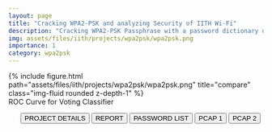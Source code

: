 ```yaml
---
layout: page
title: "Cracking WPA2-PSK and analyzing Security of IITH Wi-Fi"
description: "Cracking WPA2-PSK Passphrase with a password dictionary using airodmp-ng, aireplay-ng and wireshark."
img: assets/files/iith/projects/wpa2psk/wpa2psk.png
importance: 1
category: wpa2psk
---
```



<div class="row">
    <div class="col-sm mt-3 mt-md-0">
        {% include figure.html path="assets/files/iith/projects/wpa2psk/wpa2psk.png" title="compare" class="img-fluid rounded z-depth-1" %}
    </div>
</div>
<div class="caption">
    ROC Curve for Voting Classifier
</div>


<div class="row">
    <div class="col-sm-12 clearfix">
        <ul class="nav nav-pills">
            <a href="/assets/files/iith/projects/wpa2psk/Q.pdf"><button type="button" class="btn btn-outline-primary">PROJECT DETAILS</button></a>
            <a href="/assets/files/iith/projects/wpa2psk/cracking-report.pdf"><button type="button" class="btn btn-outline-primary">REPORT</button></a>
            <a href="/assets/files/iith/projects/wpa2psk/password.lst.1"><button type="button" class="btn btn-outline-primary">PASSWORD LIST</button></a>
            <a href="/assets/files/iith/projects/wpa2psk/pcap1.pcap"><button type="button" class="btn btn-outline-primary">PCAP 1</button></a>
            <a href="/assets/files/iith/projects/wpa2psk/pcap-2.pcap"><button type="button" class="btn btn-outline-primary">PCAP 2</button></a>
        </ul>
    </div>
</div>